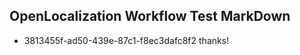 ## OpenLocalization Workflow Test MarkDown
* 3813455f-ad50-439e-87c1-f8ec3dafc8f2 thanks!

<!--HONumber=Nov16_HO1-->



